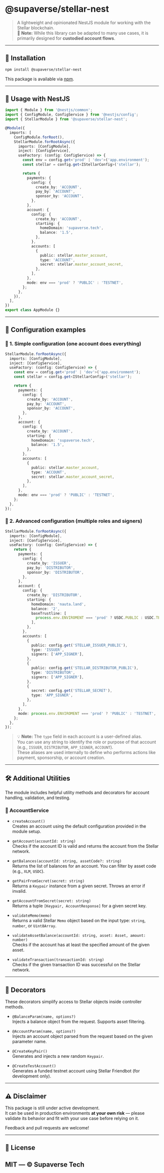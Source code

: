 # @supaverse/stellar-nest

> A lightweight and opinionated NestJS module for working with the Stellar blockchain.  
> 🧠 **Note:** While this library can be adapted to many use cases, it is primarily designed for **custodied account flows**.


---

## 🚀 Installation

```bash
npm install @supaverse/stellar-nest
```

This package is available via [npm](https://www.npmjs.com/package/@supaverse/stellar-nest).

---

## 🧪 Usage with NestJS

```ts
import { Module } from '@nestjs/common';
import { ConfigModule, ConfigService } from '@nestjs/config';
import { StellarModule } from '@supaverse/stellar-nest';

@Module({
  imports: [
    ConfigModule.forRoot(),
    StellarModule.forRootAsync({
      imports: [ConfigModule],
      inject: [ConfigService],
      useFactory: (config: ConfigService) => {
        const env = config.get<'prod' | 'dev'>('app.environment');
        const stellar = config.get<IStellarConfig>('stellar');

        return {
          payments: {
            config: {
              create_by: 'ACCOUNT',
              pay_by: 'ACCOUNT',
              sponsor_by: 'ACCOUNT',
            },
          },
          account: {
            config: {
              create_by: 'ACCOUNT',
              starting: {
                homeDomain: 'supaverse.tech',
                balance: '1.5',
              },
            },
            accounts: [
              {
                public: stellar.master_account,
                type: 'ACCOUNT',
                secret: stellar.master_account_secret,
              },
            ],
          },
          mode: env === 'prod' ? 'PUBLIC' : 'TESTNET',
        };
      },
    }),
  ],
})
export class AppModule {}
```

---

## 🧩 Configuration examples

### 🔹 1. Simple configuration (one account does everything)

```ts
StellarModule.forRootAsync({
  imports: [ConfigModule],
  inject: [ConfigService],
  useFactory: (config: ConfigService) => {
    const env = config.get<'prod' | 'dev'>('app.environment');
    const stellar = config.get<IStellarConfig>('stellar');

    return {
      payments: {
        config: {
          create_by: 'ACCOUNT',
          pay_by: 'ACCOUNT',
          sponsor_by: 'ACCOUNT',
        },
      },
      account: {
        config: {
          create_by: 'ACCOUNT',
          starting: {
            homeDomain: 'supaverse.tech',
            balance: '1.5',
          },
        },
        accounts: [
          {
            public: stellar.master_account,
            type: 'ACCOUNT',
            secret: stellar.master_account_secret,
          },
        ],
      },
      mode: env === 'prod' ? 'PUBLIC' : 'TESTNET',
    };
  },
});
```

### 🔹 2. Advanced configuration (multiple roles and signers)

```ts
StellarModule.forRootAsync({
  imports: [ConfigModule],
  inject: [ConfigService],
  useFactory: (config: ConfigService) => {
    return {
      payments: {
        config: {
          create_by: 'ISSUER',
          pay_by: 'DISTRIBUTOR',
          sponsor_by: 'DISTRIBUTOR',
        },
      },
      account: {
        config: {
          create_by: 'DISTRIBUTOR',
          starting: {
            homeDomain: 'nauta.land',
            balance: '2',
            baseTrustline: [
              process.env.ENVIROMENT === 'prod' ? USDC.PUBLIC : USDC.TESTNET,
            ],
          },
        },
        accounts: [
          {
            public: config.get('STELLAR_ISSUER_PUBLIC'),
            type: 'ISSUER',
            signers: ['APP_SIGNER'],
          },
          {
            public: config.get('STELLAR_DISTRIBUTOR_PUBLIC'),
            type: 'DISTRIBUTOR',
            signers: ['APP_SIGNER'],
          },
          {
            secret: config.get('STELLAR_SECRET'),
            type: 'APP_SIGNER',
          },
        ],
      },
      mode: process.env.ENVIROMENT === 'prod' ? 'PUBLIC' : 'TESTNET',
    };
  },
});
```

> 💡 **Note:** The `type` field in each account is a user-defined alias.  
> You can use any string to identify the role or purpose of that account (e.g., `ISSUER`, `DISTRIBUTOR`, `APP_SIGNER`, `ACCOUNT`).  
> These aliases are used internally to define who performs actions like payment, sponsorship, or account creation.


---

## 🛠️ Additional Utilities

The module includes helpful utility methods and decorators for account handling, validation, and testing.

### 🔹 AccountService

- `createAccount()`  
Creates an account using the default configuration provided in the module setup.

- `getAccount(accountId: string)`  
Checks if the account ID is valid and returns the account from the Stellar network.

- `getBalances(accountId: string, assetCode?: string)`  
Returns the list of balances for an account. You can filter by asset code (e.g., `XLM`, `USDC`).

- `getPairFromSecret(secret: string)`  
Returns a `Keypair` instance from a given secret. Throws an error if invalid.

- `getAccountFromSecret(secret: string)`  
Returns a tuple `[Keypair, AccountResponse]` for a given secret key.

- `validateMemo(memo)`  
Returns a valid Stellar `Memo` object based on the input type: `string`, `number`, or `Uint8Array`.

- `validateAssetBalance(accountId: string, asset: Asset, amount: number)`  
Checks if the account has at least the specified amount of the given asset.

- `validateTransaction(transactionId: string)`  
Checks if the given transaction ID was successful on the Stellar network.

---

## 🎯 Decorators

These decorators simplify access to Stellar objects inside controller methods.

- `@BalanceParam(name, options?)`  
Injects a balance object from the request. Supports asset filtering.

- `@AccountParam(name, options?)`  
Injects an account object parsed from the request based on the given parameter name.

- `@CreateKeyPair()`  
Generates and injects a new random `Keypair`.

- `@CreateTestAccount()`  
Generates a funded testnet account using Stellar Friendbot (for development only).

---

## ⚠️ Disclaimer

This package is still under active development.  
It can be used in production environments **at your own risk** — please validate its behavior and fit with your use case before relying on it.

Feedback and pull requests are welcome!

---

## 📄 License

MIT — © Supaverse Tech
---